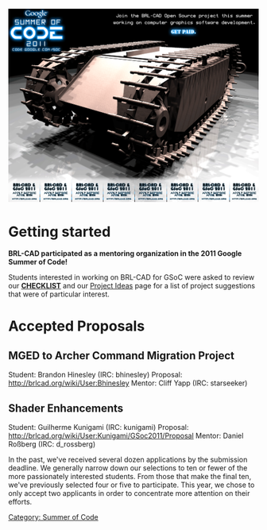 ![](img/BRL-CAD_GSoC2011_flyer.png)

# Getting started

**BRL-CAD participated as a mentoring organization in the 2011 Google
Summer of Code!**

Students interested in working on BRL-CAD for GSoC were asked to review
our **[CHECKLIST](Summer_of_Code/Checklist.md)** and our
[Project Ideas](Google_Summer_of_Code/Project_Ideas.md) page for
a list of project suggestions that were of particular interest.

# Accepted Proposals

## MGED to Archer Command Migration Project

Student: Brandon Hinesley (IRC: bhinesley)
Proposal: <http://brlcad.org/wiki/User:Bhinesley>
Mentor: Cliff Yapp (IRC: starseeker)

## Shader Enhancements

Student: Guilherme Kunigami (IRC: kunigami)
Proposal: <http://brlcad.org/wiki/User:Kunigami/GSoc2011/Proposal>
Mentor: Daniel Roßberg (IRC: d_rossberg)

In the past, we've received several dozen applications by the submission
deadline. We generally narrow down our selections to ten or fewer of the
more passionately interested students. From those that make the final
ten, we've previously selected four or five to participate. This year,
we chose to only accept two applicants in order to concentrate more
attention on their efforts.

[Category: Summer of Code](Category:_Summer_of_Code.md)
